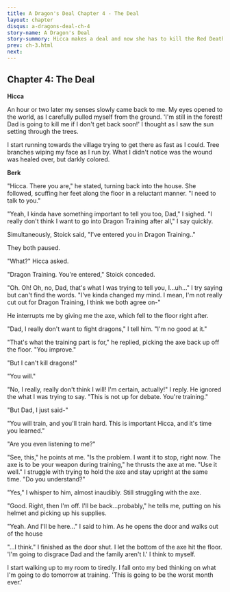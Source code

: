 ```yaml
---
title: A Dragon's Deal Chapter 4 - The Deal
layout: chapter
disqus: a-dragons-deal-ch-4
story-name: A Dragon's Deal
story-summory: Hicca makes a deal and now she has to kill the Red Death or she will turn into a dragon. X-Jinxa-X's A Dragons Deal. Thx X-Jinxa-X for giving me this story. Female Hiccup.
prev: ch-3.html
next:
---
```

## Chapter 4: The Deal ##

**Hicca**

An hour or two later my senses slowly came back to me. My eyes opened to the world, as I carefully pulled myself from the ground. 'I'm still in the forest! Dad is going to kill me if I don't get back soon!' I thought as I saw the sun setting through the trees.

I start running towards the village trying to get there as fast as I could. Tree branches wiping my face as I run by. What I didn't notice was the wound was healed over, but darkly colored.

**Berk**

"Hicca. There you are," he stated, turning back into the house. She followed, scuffing her feet along the floor in a reluctant manner. "I need to talk to you."

"Yeah, I kinda have something important to tell you too, Dad," I sighed. "I really don't think I want to go into Dragon Training after all," I say quickly.

Simultaneously, Stoick said, "I've entered you in Dragon Training.."

They both paused.

"What?" Hicca asked.

"Dragon Training. You're entered," Stoick conceded.

"Oh. Oh! Oh, no, Dad, that's what I was trying to tell you, I...uh..." I try saying but can't find the words. "I've kinda changed my mind. I mean, I'm not really cut out for Dragon Training, I think we both agree on-"

He interrupts me by giving me the axe, which fell to the floor right after.

"Dad, I really don't want to fight dragons," I tell him. "I'm no good at it."

"That's what the training part is for," he replied, picking the axe back up off the floor. "You improve."

"But I can't kill dragons!"

"You will."

"No, I really, really don't think I will! I'm certain, actually!" I reply. He ignored the what I was trying to say. "This is not up for debate. You're training."

"But Dad, I just said-"

"You will train, and you'll train hard. This is important Hicca, and it's time you learned."

"Are you even listening to me?"

"See, this," he points at me. "Is the problem. I want it to stop, right now. The axe is to be your weapon during training," he thrusts the axe at me. "Use it well." I struggle with trying to hold the axe and stay upright at the same time. "Do you understand?"

"Yes," I whisper to him, almost inaudibly. Still struggling with the axe.

"Good. Right, then I'm off. I'll be back...probably," he tells me, putting on his helmet and picking up his supplies.

"Yeah. And I'll be here..." I said to him. As he opens the door and walks out of the house

"...I think." I finished as the door shut. I let the bottom of the axe hit the floor. 'I'm going to disgrace Dad and the family aren't I.' I think to myself.

I start walking up to my room to tiredly. I fall onto my bed thinking on what I'm going to do tomorrow at training. 'This is going to be the worst month ever.'